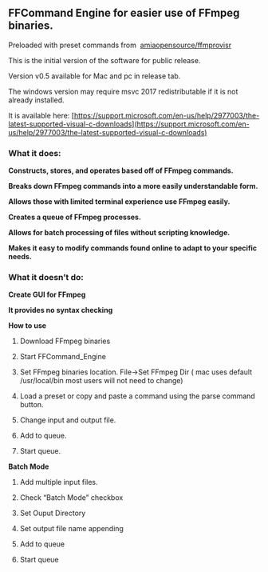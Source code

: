 ## FFCommand Engine for easier use of FFmpeg binaries.

Preloaded with preset commands from  [amiaopensource/ffmprovisr](https://github.com/amiaopensource/ffmprovisr)

This is the initial version of the software for public release.

Version v0.5 available for Mac and pc in release tab.

The windows version may require msvc 2017 redistributable if it is not already installed. 

It is available here: [https://support.microsoft.com/en-us/help/2977003/the-latest-supported-visual-c-downloads](https://support.microsoft.com/en-us/help/2977003/the-latest-supported-visual-c-downloads)

### **What it does:**

**Constructs, stores, and operates based off of FFmpeg commands.**

**Breaks down FFmpeg commands into a more easily understandable form.**

**Allows those with limited terminal experience use FFmpeg easily.**

**Creates a queue of FFmpeg processes.**

**Allows for batch processing of files without scripting knowledge.**

**Makes it easy to modify commands found online to adapt to your specific needs.**

### **What it doesn’t do:**

**Create GUI for FFmpeg**

**It provides no syntax checking**




**How to use**

1. Download FFmpeg binaries

2. Start FFCommand_Engine

3. Set FFmpeg binaries location. File-&gt;Set FFmpeg Dir ( mac uses default /usr/local/bin most users will not need to change)

4. Load a preset or copy and paste a command using the parse command button.

5. Change input and output file.

6. Add to queue.

7. Start queue.

**Batch Mode**

1. Add multiple input files.

2. Check “Batch Mode” checkbox

3. Set Ouput Directory

4. Set output file name appending

5. Add to queue

6. Start queue
